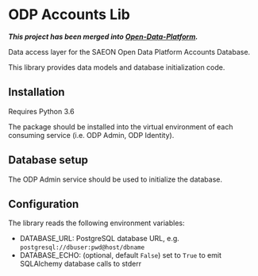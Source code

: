 # ODP Accounts Lib

***This project has been merged into [Open-Data-Platform](https://github.com/SAEONData/Open-Data-Platform).***

Data access layer for the SAEON Open Data Platform Accounts Database.

This library provides data models and database initialization code.

## Installation

Requires Python 3.6

The package should be installed into the virtual environment of each
consuming service (i.e. ODP Admin, ODP Identity).

## Database setup

The ODP Admin service should be used to initialize the database.

## Configuration

The library reads the following environment variables: 

* DATABASE_URL: PostgreSQL database URL, e.g. `postgresql://dbuser:pwd@host/dbname`
* DATABASE_ECHO: (optional, default `False`) set to `True` to emit SQLAlchemy database calls to stderr
